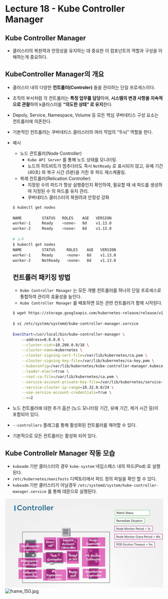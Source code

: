 # Lecture 18 - Kube Controller Manager

## Kube Controller Manager

- 클러스터의 복원력과 안정성을 유지하는 데 중요한 이 컴포넌트의 역할과 구성을 이해하는게 중요하다.

## KubeController Manager의 개요

- 클러스터 내의 다양한 **컨트롤러(Controler)** 들을 관리하는 단일 프로세스이다.
- 조직의 부서처럼 각 컨트롤러는 **특정 업무를 담당**하며, **시스템의 변경 사항을 지속적으로 관찰**하여 k클러스터를 **“의도한 상태” 로 유지**한다.
- Depoly, Service, Namespace, Volume 등 모든 핵심 쿠버네티스 구성 요소는 컨트롤러에 의존한다.
- 기본적인 컨트롤러는 쿠버네티스 클러스터의 여러 작업의 “두뇌” 역할을 한다.
- 예시
    - 노드 콘트롤러(Node Controller)
        - `Kube API Server` 를 통해 노드 상태를 모니터링.
        - 노드의 하트비트가 멈추더라도 즉시 `NotReady` 로 표시되지 않고, 유예 기간 (40초) 와 복구 시간 (5분)을 거친 후 파드 재스케줄링.
    - 복제 컨트롤러(Relication Controller)
        - 지정된 수의 파드가 항상 실행중인지 확인하여, 필요할 때 새 파드를 생성하여 지정된 수 의 파드를 유지 관리.
        - 쿠버네티스 클러스터의 복원려과 안정성 강화

    ```bash
    $ kubectl get nodes

    NAME         STATUS   ROLES    AGE   VERSION
    worker-1     Ready    <none>   8d    v1.13.0
    worker-2     Ready    <none>   8d    v1.13.0

    # 노두
    $ kubectl get nodes
    NAME         STATUS     ROLES    AGE   VERSION
    worker-1     Ready      <none>   8d    v1.13.0
    worker-2     NotReady   <none>   8d    v1.13.0
    ```

    ## 컨트롤러 패키징 방법

    - `Kube Controller Manager` 는 모든 개별 컨트롤러를 하나의 단일 프로세스로 통합하여 관리의 효율성을 높인다.
    - `Kube Controller Manager` 를 배포하면 모든 관련 컨트롤러가 함께 시작된다.

    ```bash
    $ wget https://storage.googleapis.com/kubernetes-release/release/v1.13.0/bin/linux/amd64/kube-controller-manager

    $ vi /etc/system/systemd/kube-controller-manager.service

    ExecStart=/usr/local/bin/kube-controller-manager \
        --address=0.0.0.0 \
        --cluster-cidr=10.200.0.0/16 \
        --cluster-name=kubernetes \
        --cluster-signing-cert-file=/var/lib/kubernetes/ca.pem \
        --cluster-signing-key-file=/var/lib/kubernetes/ca-key.pem \
        --kubeconfig=/var/lib/kubernetes/kube-controller-manager.kubeconfig \
        --leader-elect=true \
        --root-ca-file=/var/lib/kubernetes/ca.pem \
        --service-account-private-key-file=/var/lib/kubernetes/service-account-key.pem \
        --service-cluster-ip-range=10.32.0.0/24 \
        --use-service-account-credentials=true \
        --v=2
    ```

- 노드 컨트롤러에 대한 추가 옵션 (노드 모니터링 기간, 유예 기간, 제거 시간 등)이 포함되어 있다.
- `--controllers` 플래그를 통해 활성화된 컨트롤러를 제어할 수 있다.
- 기본적으로 모든 컨트롤러는 활성화 되어 있다.

## Kube Controllelr Manager 작동 모습

- `kubeadm` 기반 클러스터의 경우 `kube-system` 네임스페스 내의 파드(Pod) 로 실행된다.
- `/etc/kubernetes/manifests` 디렉토리에서 파드 정의 파일을 확인 할 수 있다.
- `kubeadm` 기반 클러스터가 아닐경우 `/etc/systemd/system/kube-controller-manager.service` 를 통해 데몬으로 실행된다.

![lecture18-1.jpg](img/lecture18-1.jpg)![frame_150.jpg](attachment:ed384960-8c38-4cb0-9c11-8f6a6f480a4d:frame_150.jpg)